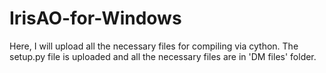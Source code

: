 # IrisAO-for-Windows

Here, I will upload all the necessary files for compiling via cython. The setup.py file is uploaded and all the necessary files are in 'DM files' folder.  
